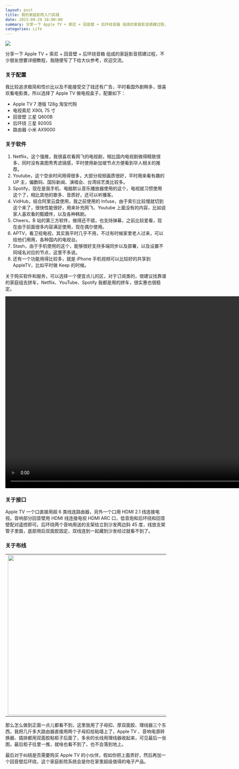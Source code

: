 ```yaml
---
layout: post
title: 我的家庭影院入门实践
date: 2023-09-29 16:00:00
summary: 分享一下 Apple TV + 索尼 + 回音壁 + 后环绕音箱 组成的家庭影音搭建过程，不少朋友想要详细教程，我随便写了下给大伙参考，欢迎交流。
categories: Life
---
```


![](https://cdn.fliggy.com/upic/QdmV2b.jpeg)

分享一下 Apple TV + 索尼 + 回音壁 + 后环绕音箱 组成的家庭影音搭建过程，不少朋友想要详细教程，我随便写了下给大伙参考，欢迎交流。

### 关于配置

我比较追求极简和性价比以及不能接受交了钱还有广告，平时看国外剧稍多，很喜欢看电影类，所以选择了 Apple TV 做电视盒子，配置如下：

- Apple TV 7 港版 128g 淘宝代购
- 电视索尼 X90L 75 寸
- 回音壁 三星 Q600B
- 后环绕 三星 9200S
- 路由器 小米 AX9000

### 关于软件

1. Netflix，这个强推，我很喜欢看网飞的电视剧，相比国内电视剧做得精致很多，同时没有美图秀秀滤镜感，平时使用新加坡节点方便看到华人相关的推荐。
2. Youtube，这个空余时间用得很多，大部分视频画质很好，平时用来看有趣的 UP 主，偏数码、国际新闻、演唱会、台湾综艺类比较多。
3. Spotify，现在是我手机、电脑默认音乐播放器使用的这个，电视就习惯使用这个了，相比其他的歌多、音质好，还可以听播客。
4. VidHub，结合阿里云盘使用，我之前使用的 Infuse，由于索引比较慢就切到这个来了，很快性能很好，用来补充网飞、Youtube 上面没有的内容，比如说家人喜欢看的甄嬛传，以及各种韩剧。
5. Cheers，B 站的第三方软件，做得还不错，也支持弹幕，之前比较爱看，现在由于前面很多内容满足使用，现在偶尔使用。
6. APTV，看卫视电视，其实我平时几乎不用，不过有时候家里老人过来，可以给他们用用，各种国内的电视台。
7. Stash，由于手机使用的这个，能够很好支持多端同步以及部署，以及设置不同域名对应的节点，这里不多说。
8. 还有一个功能用得比较多，就是 iPhone 手机视频可以比较好的共享到 AppleTV，比如平时做 Keep 的时候。

关于购买软件和服务，可以选择一个便宜点儿的区，对于订阅类的，很建议找靠谱的家庭组去拼车，Netflix、YouTube、Spotify 我都是用的拼车，很实惠也很稳定。

<video width="1200" preload muted autoplay playsinline loop controls><source src="https://cdn.fliggy.com/upic/FgWoKL.mp4" type="video/mp4"></video>

### 关于接口

Apple TV 一个口直接用超 6 类线连路由器，另外一个口用 HDMI 2.1 线连接电视。音响部分回音壁用 HDMI 线连接电视 HDMI ARC 口，低音炮和后环绕和回音壁配对遥控即可。后环绕两个音响用送的支架给立到沙发两边斜 45 度，线放支架管子里面，底部用后双面胶固定，双线连到一起藏到沙发经过就看不到了。

### 关于布线

<table>
    <tr>
        <td width="500px">
          <img src="https://cdn.fliggy.com/upic/JEus2Z.jpeg" width="500px" class="img-zoom" />
        </td>
        <td width="500px">
            <img src="https://cdn.fliggy.com/upic/cvLD49.jpeg" width="500px" class="img-zoom" />
        </td>
    </tr>
</table>

那么怎么做到正面一点儿都看不到，这里我用了子母扣、厚双面胶、理线器三个东西，我把几斤多大路由器直接用两个子母扣给粘墙上了，Apple TV 、音响电源转换器、插排都用双面胶粘柜子后面了，多余的长线用理线器收起来，可见最后一张图，最后柜子往里一推，就啥也看不到了，也不会落到地上。

最后对于纠结是否需要购买 Apple TV 的小伙伴，假如你把上面弄好，然后再加一个回音壁后环绕，这个家庭影院系统会是你在家里超级值得的电子产品。
